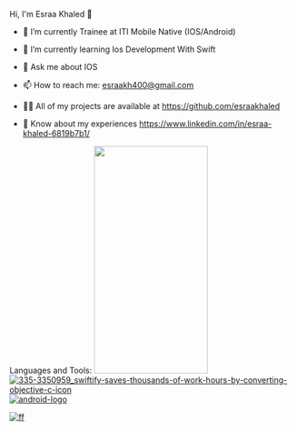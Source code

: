  Hi, I'm Esraa Khaled 👋
 
- 🔭 I’m currently Trainee at ITI Mobile Native (IOS/Android)

- 🌱 I’m currently learning Ios Development With Swift

- 💬 Ask me about IOS

- 📫 How to reach me: esraakh400@gmail.com

- 👨‍💻 All of my projects are available at https://github.com/esraakhaled

- 📄 Know about my experiences https://www.linkedin.com/in/esraa-khaled-6819b7b1/

Languages and Tools:
     [<img src ="https://user-images.githubusercontent.com/45472327/168184288-25d28b81-1ef7-477f-82c9-ab2371a90a4d.png" width="200" height="400"/>](https://www.google.com/url?sa=t&rct=j&q=&esrc=s&source=web&cd=&cad=rja&uact=8&ved=2ahUKEwjLl8mlh9v3AhU9QvEDHbxuB0YQFnoECEEQAQ&url=https%3A%2F%2Fswift.org%2F&usg=AOvVaw1-apkG6RDpwmAUZIiHAfVc)
      [![335-3350959_swiftify-saves-thousands-of-work-hours-by-converting-objective-c-icon](https://user-images.githubusercontent.com/45472327/168184210-6493cb7a-e403-4f11-904b-688bdc723dcf.jpeg)
](https://www.google.com/url?sa=t&rct=j&q=&esrc=s&source=web&cd=&ved=2ahUKEwixxonah9v3AhWKSvEDHdGAArEQFnoECAYQAw&url=https%3A%2F%2Fdeveloper.apple.com%2Flibrary%2Farchive%2Fdocumentation%2FCocoa%2FConceptual%2FProgrammingWithObjectiveC%2FIntroduction%2FIntroduction.html&usg=AOvVaw35dvog2cj0142Oxcr7TM2O)
[![android-logo](https://user-images.githubusercontent.com/45472327/168184112-4b34ecd0-219e-4d78-903d-4f6fdcf280f5.png)](https://developer.android.com)     

[![ff ](https://user-images.githubusercontent.com/45472327/168182539-81fd85b9-358d-4f47-9a21-f316132210f8.png)](https://www.java.com/en/) 


